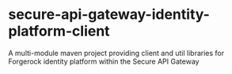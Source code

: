 # secure-api-gateway-identity-platform-client
A multi-module maven project providing client and util libraries for Forgerock identity platform within the Secure API Gateway
